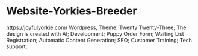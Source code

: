 # Website-Yorkies-Breeder
https://joyfulyorkie.com/
Wordpress, Theme: Twenty Twenty-Three;
The design is created with AI;
Development;
Puppy Order Form;
Waiting List Registration;
Automatic Content Generation;
SEO;
Customer Training;
Tech support;
